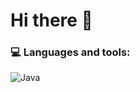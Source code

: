 # Hi there 👋
### 💻 Languages and tools:
![Java](https://img.shields.io/badge/java-%23ED8B00.svg?style=for-the-badge&logo=openjdk&logoColor=white)
<!--
**abasilashvili/abasilashvili** is a ✨ _special_ ✨ repository because its `README.md` (this file) appears on your GitHub profile.

Here are some ideas to get you started:

- 🔭 I’m currently working on ...
- 🌱 I’m currently learning ...
- 👯 I’m looking to collaborate on ...
- 🤔 I’m looking for help with ...
- 💬 Ask me about ...
- 📫 How to reach me: ...
- 😄 Pronouns: ...
- ⚡ Fun fact: ...
-->
